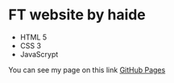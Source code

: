 # FT website by haide
- HTML 5
- CSS 3
- JavaScrypt

You can see my page on this link [GitHub Pages](https://haidyonish.github.io/ft-91/)
